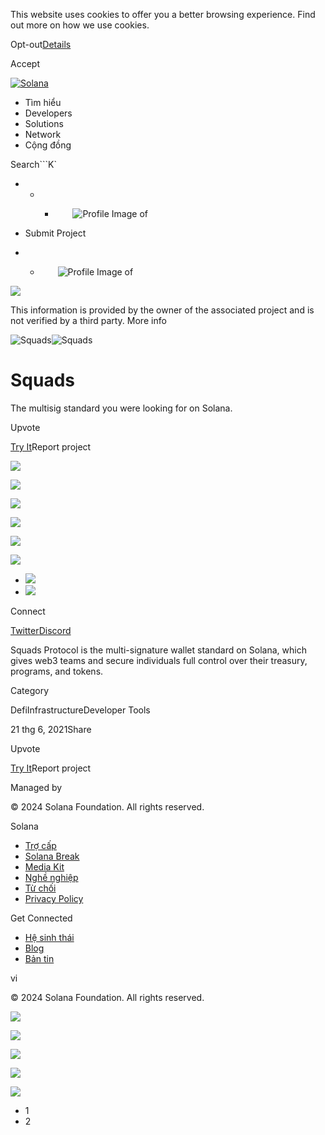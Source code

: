 This website uses cookies to offer you a better browsing experience. Find out
more on how we use cookies.

Opt-out[Details](/vi/privacy-policy#collection-of-information)

Accept

[![Solana](/_next/static/media/logotype.e4df684f.svg)](/vi)

  * Tìm hiểu
  * Developers
  * Solutions
  * Network
  * Cộng đồng 

Search```K`

  *   *   * ![](data:image/svg+xml,%3csvg%20xmlns=%27http://www.w3.org/2000/svg%27%20version=%271.1%27%20width=%2728%27%20height=%2728%27/%3e)![Profile Image of ](/_next/static/media/ecosystem_user.7ebb52fa.svg)

  * Submit Project
  *   * ![](data:image/svg+xml,%3csvg%20xmlns=%27http://www.w3.org/2000/svg%27%20version=%271.1%27%20width=%2728%27%20height=%2728%27/%3e)![Profile Image of ](/_next/static/media/ecosystem_user.7ebb52fa.svg)

![](/_next/image?url=%2F_next%2Fstatic%2Fmedia%2Fhero.631479cd.png&w=3840&q=75)

This information is provided by the owner of the associated project and is not
verified by a third party. More info

![Squads](/_next/image?url=%2Fapi%2Fprojectimg%2Fckwgwinma39224eysx9zn2nuxd%3Ftype%3DLOGO&w=3840&q=75)![Squads](/_next/image?url=%2Fapi%2Fprojectimg%2Fckwgwinma39224eysx9zn2nuxd%3Ftype%3DLOGO&w=3840&q=75)

# Squads

The multisig standard you were looking for on Solana.

Upvote

[Try It](https://squads.so/)Report project

![](/api/projectimg/ckwgwinma39224eysx9zn2nuxd?type=IMG&number=0)

![](/api/projectimg/ckwgwinma39224eysx9zn2nuxd?type=IMG&number=1)

![](/api/projectimg/ckwgwinma39224eysx9zn2nuxd?type=IMG&number=0)

![](/api/projectimg/ckwgwinma39224eysx9zn2nuxd?type=IMG&number=1)

![](/api/projectimg/ckwgwinma39224eysx9zn2nuxd?type=IMG&number=0)

![](/api/projectimg/ckwgwinma39224eysx9zn2nuxd?type=IMG&number=1)

  * ![](/_next/image?url=%2Fapi%2Fprojectimg%2Fckwgwinma39224eysx9zn2nuxd%3Ftype%3DIMG%26number%3D0&w=3840&q=75)
  * ![](/_next/image?url=%2Fapi%2Fprojectimg%2Fckwgwinma39224eysx9zn2nuxd%3Ftype%3DIMG%26number%3D1&w=3840&q=75)

Connect

[Twitter](https://twitter.com/SquadsProtocol)[Discord](https://discord.gg/Qwhew4M4RS)

Squads Protocol is the multi-signature wallet standard on Solana, which gives
web3 teams and secure individuals full control over their treasury, programs,
and tokens.

Category

DefiInfrastructureDeveloper Tools

21 thg 6, 2021Share

Upvote

[Try It](https://squads.so/)Report project

Managed by

[](/vi)

[](/youtube)[](/twitter)[](/discord)[](/reddit)[](/github)[](/telegram)

© 2024 Solana Foundation. All rights reserved.

Solana

  * [Trợ cấp](https://solana.org/grants)
  * [Solana Break](https://break.solana.com/)
  * [Media Kit](/vi/branding)
  * [Nghề nghiệp ](https://jobs.solana.com/)
  * [Từ chối](/vi/tos)
  * [Privacy Policy](/vi/privacy-policy)

Get Connected

  * [Hệ sinh thái](/vi/ecosystem)
  * [Blog](/vi/news)
  * [Bản tin](/vi/newsletter)

vi

© 2024 Solana Foundation. All rights reserved.

![](/api/projectimg/ckwgwinma39224eysx9zn2nuxd?type=IMG&number=1)

![](/api/projectimg/ckwgwinma39224eysx9zn2nuxd?type=IMG&number=0)

![](/api/projectimg/ckwgwinma39224eysx9zn2nuxd?type=IMG&number=1)

![](/api/projectimg/ckwgwinma39224eysx9zn2nuxd?type=IMG&number=0)

![](/api/projectimg/ckwgwinma39224eysx9zn2nuxd?type=IMG&number=1)

  * 1
  * 2

